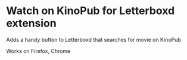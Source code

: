 # Watch on KinoPub for Letterboxd extension

Adds a handy button to Letterboxd that searches for movie on KinoPub

Works on Firefox, Chrome
